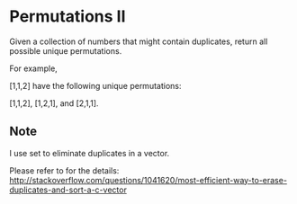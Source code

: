 # Permutations II

Given a collection of numbers that might contain duplicates, return all possible unique permutations.

For example,

[1,1,2] have the following unique permutations:

[1,1,2], [1,2,1], and [2,1,1].

## Note

I use set to eliminate duplicates in a vector.

Please refer to for the details: http://stackoverflow.com/questions/1041620/most-efficient-way-to-erase-duplicates-and-sort-a-c-vector
